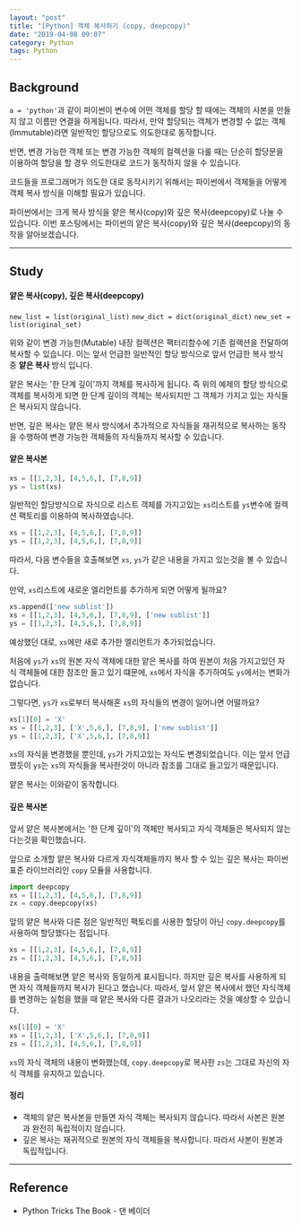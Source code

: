 ```yaml
---
layout: "post"
title: "[Python] 객체 복사하기 (copy, deepcopy)"
date: "2019-04-08 09:07"
category: Python
tags: Python
---
```


## Background
`a = 'python'`과 같이 파이썬이 변수에 어떤 객체를 할당 할 때에는 객체의 사본을 만들지 않고 이름만 연결을 하게됩니다. 따라서, 만약 할당되는 객체가 변경할 수 없는 객체(Immutable)라면 일반적인 할당으로도 의도한대로 동작합니다.

반면, 변경 가능한 객체 또는 변경 가능한 객체의 컬렉션을 다룰 때는 단순히 할당문을 이용하여 할당을 할 경우 의도한대로 코드가 동작하지 않을 수 있습니다.

코드들을 프로그래머가 의도한 대로 동작시키기 위해서는 파이썬에서 객체들을 어떻게 객체 복사 방식을 이해할 필요가 있습니다.

파이썬에서는 크게 복사 방식을 얕은 복사(copy)와 깊은 복사(deepcopy)로 나눌 수 있습니다. 이번 포스팅에서는 파이썬의 얕은 복사(copy)와 깊은 복사(deepcopy)의 동작을 알아보겠습니다.

---

## Study

#### 얕은 복사(copy), 깊은 복사(deepcopy)
`new_list = list(original_list)`
`new_dict = dict(original_dict)`
`new_set = list(original_set)`

위와 같이 변경 가능한(Mutable) 내장 컬렉션은 팩터리함수에 기존 컬랙션을 전달하여 복사할 수 있습니다. 이는 앞서 언급한 일반적인 할당 방식으로 앞서 언급한 복사 방식 중 **얕은 복사** 방식 입니다.

얕은 복사는 '한 단계 깊이'까지 객체를 복사하게 됩니다. 즉 위의 예제의 할당 방식으로 객체를 복사하게 되면 한 단계 깊이의 객체는 복사되지만 그 객체가 가지고 있는 자식들은 복사되지 않습니다.

반면, 깊은 복사는 얕은 복사 방식에서 추가적으로 자식들을 재귀적으로 복사하는 동작을 수행하여 변경 가능한 객체들의 자식들까지 복사할 수 있습니다.

#### 얕은 복사본

```python
xs = [[1,2,3], [4,5,6,], [7,8,9]]
ys = list(xs)
```
일반적인 할당방식으로 자식으로 리스트 객체를 가지고있는 `xs`리스트를 `ys`변수에 컬렉션 팩토리를 이용하여 복사하였습니다.

```python
xs = [[1,2,3], [4,5,6,], [7,8,9]]
ys = [[1,2,3], [4,5,6,], [7,8,9]]
```
따라서, 다음 변수들을 호출해보면 `xs`, `ys`가 같은 내용을 가지고 있는것을 볼 수 있습니다.

만약, `xs`리스트에 새로운 엘리먼트를 추가하게 되면 어떻게 될까요?
```python
xs.append(['new sublist'])
xs = [[1,2,3], [4,5,6,], [7,8,9], ['new sublist']]
ys = [[1,2,3], [4,5,6,], [7,8,9]]
```
예상했던 대로, `xs`에만 새로 추가한 엘리먼트가 추가되었습니다.

처음에 `ys`가 `xs`의 원본 자식 객체에 대한 얕은 복사를 하여 원본이 처음 가지고있던 자식 객체들에 대한 참조만 들고 있기 떄문에, `xs`에서 자식을 추가하여도 `ys`에서는 변화가 없습니다.

그렇다면, `ys`가 `xs`로부터 복사해혼 `xs`의 자식들의 변경이 일어나면 어떨까요?
```python
xs[1][0] = 'X'
xs = [[1,2,3], ['X',5,6,], [7,8,9], ['new sublist']]
ys = [[1,2,3], ['X',5,6,], [7,8,9]]
```
`xs`의 자식을 변경했을 뿐인데, `ys`가 가지고있는 자식도 변경되었습니다. 이는 앞서 언급했듯이 `ys`는 `xs`의 자식들을 복사한것이 아니라 참조를 그대로 들고있기 때문입니다.

얕은 복사는 이와같이 동작합니다.

#### 깊은 복사본

앞서 얕은 복사본에서는 '한 단계 깊이'의 객체만 복사되고 자식 객체들은 복사되지 않는 다는것을 확인했습니다.

앞으로 소개할 얕은 복사와 다르게 자식객체들까지 복사 할 수 있는 깊은 복사는  파이썬 표준 라이브러리인 `copy` 모듈을 사용합니다.

```python
import deepcopy
xs = [[1,2,3], [4,5,6,], [7,8,9]]
zx = copy.deepcopy(xs)
```
앞의 얕은 복사와 다른 점은 일반적인 팩토리를 사용한 할당이 아닌 `copy.deepcopy`를 사용하여 할당했다는 점입니다.

```python
xs = [[1,2,3], [4,5,6,], [7,8,9]]
zs = [[1,2,3], [4,5,6,], [7,8,9]]
```
내용을 출력해보면 얕은 복사와 동일하게 표시됩니다. 하지만 깊은 복사를 사용하게 되면 자식 객체들까지 복사가 된다고 했습니다. 따라서, 앞서 얕은 복사에서 했던 자식객체를 변경하는 실험을 했을 때 얕은 복사와 다른 결과가 나오리라는 것을 예상할 수 있습니다.

```python
xs[1][0] = 'X'
xs = [[1,2,3], ['X',5,6,], [7,8,9]]
zs = [[1,2,3], [4,5,6,], [7,8,9]]
```
`xs`의 자식 객체의 내용이 변화했는데, `copy.deepcopy`로 복사한 `zs`는 그대로 자신의 자식 객체를 유지하고 있습니다.


#### 정리
- 객체의 얕은 복사본을 만들면 자식 객체는 복사되지 않습니다. 따라서 사본은 원본과 완전히 독립적이지 않습니다.
- 깊은 복사는 재귀적으로 원본의 자식 객체들을 복사합니다. 따라서 사본이 원본과 독립적입니다.


---

## Reference
- Python Tricks The Book - 댄 베이더
